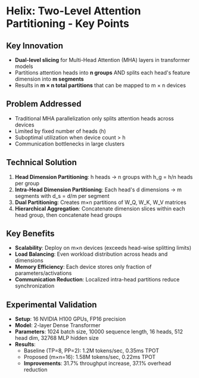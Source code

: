# Helix: Two-Level Attention Partitioning - Key Points

## Key Innovation
- **Dual-level slicing** for Multi-Head Attention (MHA) layers in transformer models
- Partitions attention heads into **n groups** AND splits each head's feature dimension into **m segments**
- Results in **m × n total partitions** that can be mapped to m × n devices

## Problem Addressed
- Traditional MHA parallelization only splits attention heads across devices
- Limited by fixed number of heads (h)
- Suboptimal utilization when device count > h
- Communication bottlenecks in large clusters

## Technical Solution
1. **Head Dimension Partitioning**: h heads → n groups with h_g = h/n heads per group
2. **Intra-Head Dimension Partitioning**: Each head's d dimensions → m segments with d_s = d/m per segment
3. **Dual Partitioning**: Creates m×n partitions of W_Q, W_K, W_V matrices
4. **Hierarchical Aggregation**: Concatenate dimension slices within each head group, then concatenate head groups

## Key Benefits
- **Scalability**: Deploy on m×n devices (exceeds head-wise splitting limits)
- **Load Balancing**: Even workload distribution across heads and dimensions
- **Memory Efficiency**: Each device stores only fraction of parameters/activations
- **Communication Reduction**: Localized intra-head partitions reduce synchronization

## Experimental Validation
- **Setup**: 16 NVIDIA H100 GPUs, FP16 precision
- **Model**: 2-layer Dense Transformer
- **Parameters**: 1024 batch size, 10000 sequence length, 16 heads, 512 head dim, 32768 MLP hidden size
- **Results**:
  - Baseline (TP=8, PP=2): 1.2M tokens/sec, 0.35ms TPOT
  - Proposed (m×n=16): 1.58M tokens/sec, 0.22ms TPOT
  - **Improvements**: 31.7% throughput increase, 37.1% overhead reduction